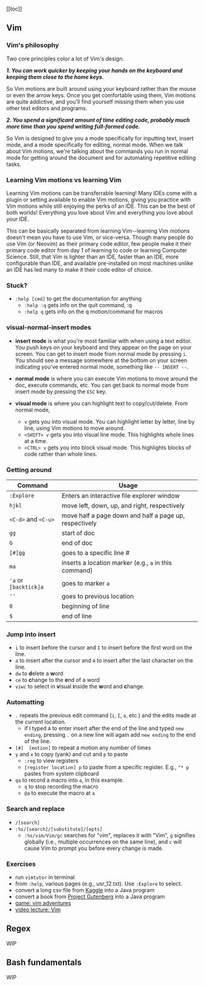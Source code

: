 [[toc]]

## Vim 

### Vim's philosophy

Two core principles color a lot of Vim's design.

***1. You can work quicker by keeping your hands on the keyboard and keeping them close to the home keys.***

So Vim motions are built around using your keyboard rather than the mouse or even the arrow keys. 
Once you get comfortable using them, Vim motions are quite addictive, and you'll find yourself missing them
when you use other text editors and programs.

***2. You spend a significant amount of time editing code, probably much more time than you spend writing full-formed code.***

So Vim is designed to give you a mode specifically for inputting text, insert mode, and a mode specifically for editing,
normal mode. When we talk about Vim motions, we're talking about the commands you run in normal mode for getting around
the document and for automating repetitive editing tasks.

### Learning Vim motions vs learning Vim

Learning Vim motions can be transferrable learning! Many IDEs come with a plugin or setting available to enable Vim motions,
giving you practice with Vim motions while still enjoying the perks of an IDE. This can be the best of both worlds!
Everything you love about Vim and everything you love about your IDE.

This can be basically separated from learning Vim--learning Vim motions doesn't mean you have to use Vim, or vice-versa.
Though many people do use Vim (or Neovim) as their primary code editor, few people make it their primary code editor
from day 1 of learning to code or learning Computer Science. Still, that Vim is lighter than an IDE, faster than an IDE,
more configurable than IDE, and available pre-installed on most machines unlike an IDE
has led many to make it their code editor of choice.


### Stuck?
- `:help [cmd]` to get the documentation for anything
    - `:help :q` gets info on the quit command, :q
    - `:help q` gets info on the q motion/command for macros

### visual-normal-insert modes

- **insert mode** is what you're most familiar with when using a text editor. You push keys on your keyboard
and they appear on the page on your screen. You can get to insert mode from normal mode by pressing `i`.
You should see a message somewhere at the bottom on your screen indicating you've entered normal mode,
something like `-- INSERT --`.

- **normal mode** is where you can execute Vim motions to move around the doc, execute commands, etc.
You can get back to normal mode from insert mode by pressing the `ESC` key.

- **visual mode** is where you can highlight text to copy/cut/delete. From normal mode,
    - `v` gets you into visual mode. You can highlight letter by letter, line by line,
    using Vim motions to move around.
    - `<SHIFT> v` gets you into visual line mode. This highlights whole lines at a time.
    - `<CTRL> v` gets you into block visual mode. This highlights blocks of code rather than whole lines.

### Getting around
| Command | Usage |
|---|---|
| `:Explore` | Enters an interactive file explorer window |
| `hjkl` | move left, down, up, and right, respectively |
| `<C-d>` and `<C-u>` | move half a page down and half a page up, respectively |
| `gg` | start of doc |
| `G` | end of doc |
| `[#]gg` | goes to a specific line # |
| `ma` | inserts a location marker (e.g., `a` in this command) |
| `'a` or `[backtick]a` | goes to marker `a` |
| `''` | goes to previous location |
| `0` | beginning of line |
| `$` | end of line |

### Jump into insert
- `i` to insert before the cursor and `I` to insert before the first word on the line.
- `a` to insert after the cursor and `A` to insert after the last character on the line.
- `dw` to **d**elete a **w**ord
- `ce` to **c**hange to the **e**nd of a word
- `viwc` to select in **v**isual **i**nside the **w**ord and **c**hange.

### Automatting
- `.` repeats the previous edit command (`i`, `I`, `a`, etc.) and the edits made at the current location.
    - if I typed `A` to enter insert after the end of the line and typed `new ending`,
    pressing `.` on a new line will again add `new ending` to the end of the line.
- `[#]  [motion]` to repeat a motion any number of times
- `y` and `x` to copy (yank) and cut and `p` to paste
    - `:reg` to view registers
    - `[register location] p` to paste from a specific register. E.g., `"* p` pastes from system clipboard
- `qa` to record a macro into `a`, in this example.
    - `q` to stop recording the macro
    - `@a` to execute the macro at `a`

### Search and replace
- `/[search]`
- `:%s/[search]/[substitute]/[opts]`
    - `:%s/vim/Vim/gc` searches for "vim", replaces it with "Vim", `g` signifies globally
    (i.e., multiple occurrences on the same line), and `c` will cause Vim to prompt you before every change is made.

### Exercises 
- run `vimtutor` in terminal
- from `:help`, various pages (e.g., usr_12.txt). Use `:Explore` to select.
- convert a long csv file from [Kaggle](https://www.kaggle.com) into a Java program
- convert a book from [Project Gutenberg](https://gutenberg.org) into a Java program
- [game: vim adventures](https://vim-adventures.com)
- [video lecture: Vim](https://missing.csail.mit.edu/2020/editors/)



## Regex
WIP

## Bash fundamentals
WIP
